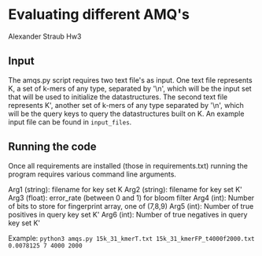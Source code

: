 # Evaluating different AMQ's

Alexander Straub
Hw3

## Input
The amqs.py script requires two text file's as input. One text file represents K, a set of k-mers of any type, separated by '\n', which will be the input set that will be used to initialize the datastructures. The second text file represents K', another set of k-mers of any type separated by '\n', which will be the query keys to query the datastructures built on K.
An example input file can be found in ```input_files```.

## Running the code

Once all requirements are installed (those in requirements.txt) running the program requires various command line arguments.

Arg1 (string):
filename for key set K
Arg2 (string):
filename for key set K'
Arg3 (float):
error_rate (between 0 and 1) for bloom filter
Arg4 (int):
Number of bits to store for fingerprint array, one of (7,8,9)
Arg5 (int):
Number of true positives in query key set K'
Arg6 (int):
Number of true negatives in query key set K'

Example:
```python3 amqs.py 15k_31_kmerT.txt 15k_31_kmerFP_t4000f2000.txt 0.0078125 7 4000 2000```
